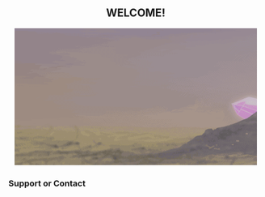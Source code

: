<center><br>
  
  ## WELCOME!

![Drag Racing](https://github.com/RodneyBaker/projectz/blob/main/raece/images/crystalworld.gif)
  <br>
</center>

### Support or Contact

